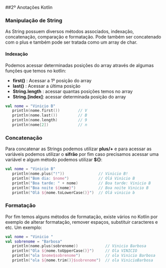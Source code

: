 ##2º Anotações Kotlin

### Manipulação de String

As String possuem diversos métodos associados, indexação, concatenação, comparação e formatação. Pode também ser concatenado com o plus e também pode ser tratada como um array de char.

#### Indexação
Podemos acessar determinadas posições do array através de algumas funções que temos no kotlin:

- **first()** : Acessar a 1º posição do array
- **last()**  : Acessar a última posição 
- **String.length** : acessar quantas posições temos no array
- **String.[index]**: acessar determinada posição do array

~~~kotlin 
val nome = "Vinicio B"
   println(nome.first())        // V
   println(nome.last())         // B
   println(nome.length)         // 9
   println(nome[2])             // n 
~~~

### Concatenação 

Para concatenar as Strings podemos utilizar **plus/+** e para acessar as variáveis podemos utilizar o **sifrão** por fim caso precisamos acessar uma variável e algum método podemos utilizar **${}**:

~~~kotlin
val nome = "Vinicio B"
   println(nome.plus("!"))               // Vinicio B!
   println("Bom dia: $nome")             // Olá Vinicio B
   println("Boa tarde: " + nome)         // Boa tarde: Vinicio B
   println("Boa noite ${nome}")          // Boa noite Vinicio B
   println("Olá ${nome.toLowerCase()}")  // Olá vinicio b
~~~

### Formatação 

Por fim temos alguns métodos de formatação, existe vários no Kotlin por exemplo de alterar formatação, remover espaços, substituir caracteres e etc. Um exemplo: 

~~~kotlin
val nome = "Vinicio "
val sobrenome = "Barbosa"  
   println(nome.plus(sobrenome))            // Vinicio Barbosa
   println("Ola ${nome.toUpperCase()}")     // Ola VINICIO
   println("ola $nome$sobrenome")           // ola Vinicio Barbosa
   println("ola ${nome.trim()}$sobrenome")  // ola VinicioBarbosa
~~~

